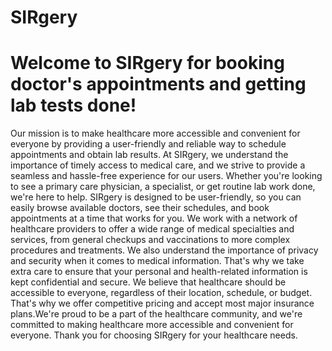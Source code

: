 # SIRgery
# Welcome to SIRgery for booking doctor's appointments and getting lab tests done!
Our mission is to make healthcare more accessible and convenient for everyone by providing a user-friendly and reliable way to schedule appointments and obtain lab results. At SIRgery, we understand the importance of timely access to medical care, and we strive to provide a seamless and hassle-free experience for our users. Whether you're looking to see a primary care physician, a specialist, or get routine lab work done, we're here to help. SIRgery is designed to be user-friendly, so you can easily browse available doctors, see their schedules, and book appointments at a time that works for you. We work with a network of healthcare providers to offer a wide range of medical specialties and services, from general checkups and vaccinations to more complex procedures and treatments. We also understand the importance of privacy and security when it comes to medical information. That's why we take extra care to ensure that your personal and health-related information is kept confidential and secure. We believe that healthcare should be accessible to everyone, regardless of their location, schedule, or budget. That's why we offer competitive pricing and accept most major insurance plans.We're proud to be a part of the healthcare community, and we're committed to making healthcare more accessible and convenient for everyone. Thank you for choosing SIRgery for your healthcare needs.
